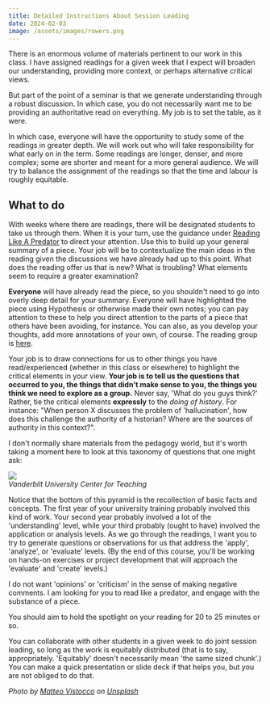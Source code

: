 ```yaml
---
title: Detailed Instructions About Session Leading
date: 2024-02-03
image: /assets/images/rowers.png
---
```


There is an enormous volume of materials pertinent to our work in this class. I have assigned readings for a given week that I expect will broaden our understanding, providing more context, or perhaps alternative critical views.

But part of the point of a seminar is that we generate understanding through a robust discussion. In which case, you do not necessarily want me to be providing an authoritative read on everything. My job is to set the table, as it were.

In which case, everyone will have the opportunity to study some of the readings in greater depth. We will work out who will take responsibility for what early on in the term. Some readings are longer, denser, and more complex; some are shorter and meant for a more general audience. We will try to balance the assignment of the readings so that the time and labour is roughly equitable.

## What to do

With weeks where there are readings, there will be designated students to take us through them. When it is your turn, use the guidance under [Reading Like A Predator](/posts/2024/reading) to direct your attention. Use this to build up your general summary of a piece. Your job will be to contextualize the main ideas in the reading given the discussions we have already had up to this point. What does the reading offer us that is new? What is troubling? What elements seem to require a greater examination?

**Everyone** will have already read the piece, so you shouldn't need to go into overly deep detail for your summary. Everyone will have highlighted the piece using Hypothesis or otherwise made their own notes; you can pay attention to these to help you direct attention to the parts of a piece that others have been avoiding, for instance. You can also, as you develop your thoughts, add more annotations of your own, of course. The reading group is [here](https://hypothes.is/groups/zLnyJnw2/hist4805a). 

Your job is to draw connections for us to other things you have read/experienced (whether in this class or elsewhere) to highlight the critical elements in your view. **Your job is to tell us the questions that occurred to you, the things that didn't make sense to you, the things you think we need to explore as a group.** Never say, 'What do you guys think?' Rather, tie the critical elements **expressly** to the _doing of history_. For instance: "When person X discusses the problem of 'hallucination', how does this challenge the authority of a historian? Where are the sources of authority in this context?".

I don't normally share materials from the pedagogy world, but it's worth taking a moment here to look at this taxonomy of questions that one might ask:

![](https://assets-global.website-files.com/5c78f54316f86555c1fbe814/5ee75b68a922ca8c8f9de23c_29428436431_170dc675d7_o.png) <br> _Vanderbilt University Center for Teaching_

Notice that the bottom of this pyramid is the recollection of basic facts and concepts. The first year of your university training probably involved this kind of work. Your second year probably involved a lot of the 'understanding' level, while your third probably (ought to have) involved the application or analysis levels. As we go through the readings, I want you to try to generate questions or observations for us that address the 'apply', 'analyze', or 'evaluate' levels. (By the end of this course, you'll be working on hands-on exercises or project development that will approach the 'evaluate' and 'create' levels.)

I do not want 'opinions' or 'criticism' in the sense of making negative comments. I am looking for you to read like a predator, and engage with the substance of a piece.

You should aim to hold the spotlight on your reading for 20 to 25 minutes or so. 

You can collaborate with other students in a given week to do joint session leading, so long as the work is equitably distributed (that is to say, appropriately. 'Equitably' doesn't necessarily mean 'the same sized chunk'.) You can make a quick presentation or slide deck if that helps you, but you are not obliged to do that.

_Photo by <a href="https://unsplash.com/@mrsunflower94?utm_content=creditCopyText&utm_medium=referral&utm_source=unsplash">Matteo Vistocco</a> on <a href="https://unsplash.com/photos/people-riding-boat-on-body-of-water-Dph00R2SwFo">Unsplash</a>_